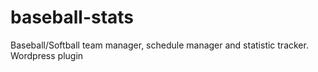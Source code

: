 baseball-stats
==============

Baseball/Softball team manager, schedule manager and statistic tracker. Wordpress plugin
